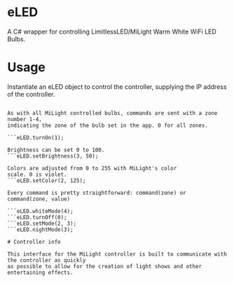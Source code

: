 # eLED

A C# wrapper for controlling LimitlessLED/MiLight Warm White WiFi LED Bulbs.

# Usage

Instantiate an eLED object to control the controller, supplying the IP address of the controller.

```var eLED = new eLED("192.168.1.4");

As with all MiLight controlled bulbs, commands are sent with a zone number 1-4,
indicating the zone of the bulb set in the app. 0 for all zones.

```eLED.turnOn(1);

Brightness can be set 0 to 100.
```eLED.setBrightness(3, 50); 

Colors are adjusted from 0 to 255 with MiLight's color 
scale. 0 is violet.
```eLED.setColor(2, 125);

Every command is pretty straightforward: command(zone) or command(zone, value)

```eLED.whiteMode(4);
```eLED.turnOff(0);
```eLED.setMode(2, 3);
```eLED.nightMode(3);

# Controller info

This interface for the MiLight controller is built to communicate with the controller as quickly 
as possible to allow for the creation of light shows and other entertaining effects. 